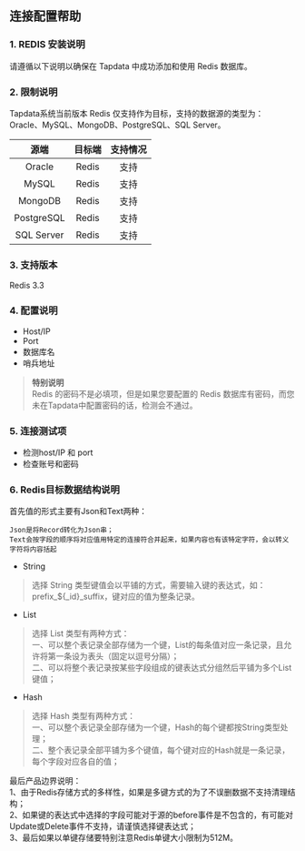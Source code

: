 ## **连接配置帮助**
### **1. REDIS 安装说明**
请遵循以下说明以确保在 Tapdata 中成功添加和使用 Redis 数据库。
### **2. 限制说明**
Tapdata系统当前版本 Redis 仅支持作为目标，支持的数据源的类型为：Oracle、MySQL、MongoDB、PostgreSQL、SQL Server。

|     源端     |  目标端  | 支持情况 |
|:----------:|:-----:|:----:|
|   Oracle   | Redis |  支持  |
|   MySQL    | Redis |  支持  |
|  MongoDB   | Redis |  支持  |
| PostgreSQL | Redis |  支持  |
| SQL Server | Redis |  支持  |

### **3. 支持版本**
Redis 3.3
### **4. 配置说明**
- Host/IP
- Port
- 数据库名
- 哨兵地址
> **特别说明**<br>
> Redis 的密码不是必填项，但是如果您要配置的 Redis 数据库有密码，而您未在Tapdata中配置密码的话，检测会不通过。
>

### **5. 连接测试项**
- 检测host/IP 和 port
- 检查账号和密码

### **6. Redis目标数据结构说明**
首先值的形式主要有Json和Text两种：
```
Json是将Record转化为Json串；
Text会按字段的顺序将对应值用特定的连接符合并起来，如果内容也有该特定字符，会以转义字符将内容括起
```
- String
> 选择 String 类型键值会以平铺的方式，需要输入键的表达式，如：prefix_${_id}_suffix，键对应的值为整条记录。
- List
> 选择 List 类型有两种方式：<br>
> 一、可以整个表记录全部存储为一个键，List的每条值对应一条记录，且允许将第一条设为表头（固定以逗号分隔）；<br>
> 二、可以将整个表记录按某些字段组成的键表达式分组然后平铺为多个List键值；
- Hash
> 选择 Hash 类型有两种方式：<br>
> 一、可以整个表记录全部存储为一个键，Hash的每个键都按String类型处理；<br>
> 二、整个表记录全部平铺为多个键值，每个键对应的Hash就是一条记录，每个字段对应各自的值；

最后产品边界说明：<br>
1、由于Redis存储方式的多样性，如果是多键方式的为了不误删数据不支持清理结构；<br>
2、如果键的表达式中选择的字段可能对于源的before事件是不包含的，有可能对Update或Delete事件不支持，请谨慎选择键表达式；<br>
3、最后如果以单键存储要特别注意Redis单键大小限制为512M。
